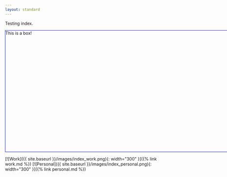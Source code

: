 ```yaml
---
layout: standard
---
```


Testing index.

<div style="width: 1200px; height: 400px; border: 1px solid blue;">This is a box!</div>

[![Work]({{ site.baseurl }}/images/index_work.png){: width="300" }]({% link work.md %})
[![Personal]({{ site.baseurl }}/images/index_personal.png){: width="300" }]({% link personal.md %})
